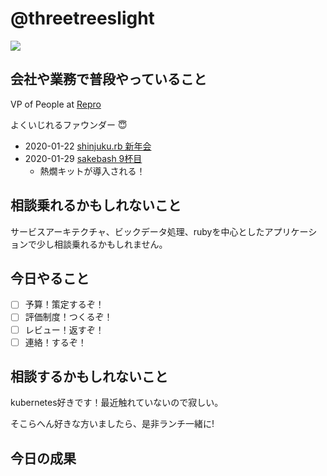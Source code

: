 # @threetreeslight

![](https://avatars3.githubusercontent.com/u/1057490?s=100&v=4)

## 会社や業務で普段やっていること

VP of People at [Repro](https://repro.io)

よくいじれるファウンダー :innocent:

- 2020-01-22 [shinjuku.rb 新年会](https://shinjukurb.connpass.com/event/161855/)
- 2020-01-29 [sakebash 9杯目](https://repro.connpass.com/event/158632/)
  - 熱燗キットが導入される！

## 相談乗れるかもしれないこと

サービスアーキテクチャ、ビックデータ処理、rubyを中心としたアプリケーションで少し相談乗れるかもしれません。

## 今日やること

- [ ] 予算！策定するぞ！
- [ ] 評価制度！つくるぞ！
- [ ] レビュー！返すぞ！
- [ ] 連絡！するぞ！

## 相談するかもしれないこと

kubernetes好きです！最近触れていないので寂しい。

そこらへん好きな方いましたら、是非ランチ一緒に!

## 今日の成果

